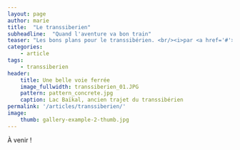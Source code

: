 ```yaml
---
layout: page
author: marie
title:  "Le transsiberien"
subheadline:  "Quand l'aventure va bon train"
teaser: "Les bons plans pour le transsibérien. <br/><i>par <a href='#'>Marie</a></i>"
categories:
    - article
tags:
    - transsiberien
header:
    title: Une belle voie ferrée
    image_fullwidth: transsiberien_01.JPG
    pattern: pattern_concrete.jpg
    caption: Lac Baïkal, ancien trajet du transsibérien
permalink: '/articles/transsiberien/'
image:
    thumb: gallery-example-2-thumb.jpg
---
```


À venir !
